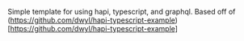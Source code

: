 Simple template for using hapi, typescript, and graphql. Based off of (https://github.com/dwyl/hapi-typescript-example)[https://github.com/dwyl/hapi-typescript-example]